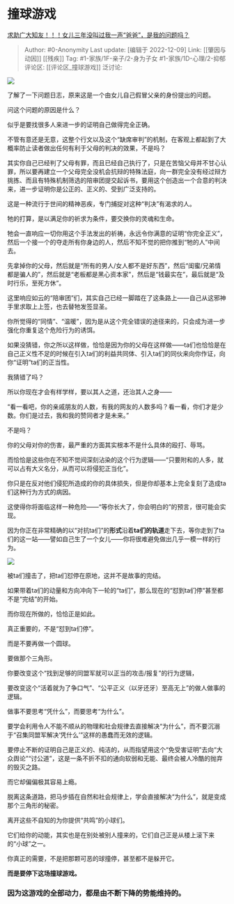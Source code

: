 # 撞球游戏
[求助广大知友！！！女儿三年没叫过我一声“爸爸”，是我的问题吗？](https://www.zhihu.com/question/570958771/answer/2793677411)

> Author: #0-Anonymity
> Last update: [编辑于 2022-12-09]
> Link: [[肇因与动因]] [[残疾]]
> Tag: #1-家族/1F-亲子/2-身为子女 #1-家族/1D-心理/2-抑郁
> 评论区: [[评论区_撞球游戏]]
> 泛讨论:

![](https://pica.zhimg.com/50/v2-16bf9c1af96cd7bc28ead272cf374eec_720w.jpg?source=1940ef5c)

了解了一下问题日志，原来这是一个由女儿自己假冒父亲的身份提出的问题。

问这个问题的原因是什么？

似乎是要找很多人来进一步的证明自己做得完全正确。

不管有意还是无意，这整个行文以及这个“缺席审判”的机制，在客观上都起到了大概率防止读者做出任何有利于父母的判决的效果，不是吗？

其实你自己已经判了父母有罪，而且已经自己执行了，只是在苦恼父母并不甘心认罪，所以要再建立一个父母完全没机会抗辩的特殊法庭，向一群完全没有经过辩方挑拣、而且有特殊机制筛选的陪审团提交起诉书，要用这个创造出一个合意的判决来，进一步证明你是公正的、正义的、受到广泛支持的。

这是一种流行于世间的精神恶疾，专门捕捉对这种“判决”有渴求的人。

牠的打算，是以满足你的祈求为条件，要交换你的灵魂和生命。

牠会一直响应一切你用这个手法发出的祈祷，永远令你满意的证明“你完全正义”，然后一个接一个的夺走所有你身边的人，然后不知不觉的把你推到“牠的人”中间去。

先拿掉你的父母，然后就是“所有的男人/女人都不是好东西”，然后“闺蜜/兄弟情都是骗人的”，然后就是“老板都是黑心资本家”，然后是“钱最实在”，最后就是“及时行乐，至死方休”。

这里响应如云的“陪审团”们，其实自己已经一脚踏在了这条路上——自己从这邪神手里求取上上签，也去替牠发签显圣。

你所觉得的“同情”、“温暖”，因为是从这个完全错误的途径来的，只会成为进一步强化你重复这个危险行为的诱饵。

如果没猜错，你之所以这样做，恰恰是因为你的父母在这样做——ta们也恰恰是在自己正义性不足的时候在引入ta们的利益共同体、引入ta们的同伙来向你作证，向你“证明”ta们的正当性。

我猜错了吗？

所以你现在才会有样学样，要以其人之道，还治其人之身——

“看一看吧，你的亲戚朋友的人数，有我的网友的人数多吗？看一看，你们才是少数。你们是过去，我和我的赞同者才是未来。”

不是吗？

你的父母对你的伤害，最严重的方面其实根本不是什么具体的殴打、辱骂。

而恰恰是这些你在不知不觉间深刻沾染的这个行为逻辑——“只要附和的人多，就可以占有大义名分，从而可以将侵犯正当化”。

你只是在反对他们侵犯所造成的你的具体损失，但是你却基本上完全复刻了造成ta们这种行为方式的病因。

这使得你将面临这样一种危险——“等你长大了，你会明白的”的预言，很可能会实现。

因为你正在非常精确的以“对抗ta们”的**形式**沿着**ta们的轨道**走下去，等你走到了ta们的这一站——譬如自己生了一个女儿——你将很难避免做出几乎一模一样的行为。

![](https://picx.zhimg.com/50/v2-68b002cbdaddd2a2c4dc6cfc9afd025d_720w.jpg?source=1940ef5c)

被ta们撞击了，把ta们怼停在原地，这并不是故事的完结。

如果带着ta们的动量和方向冲向下一轮的“ta们”，那么现在的“怼到ta们停“甚至都不是“完结”的开始。

而你现在所做的，恰恰正是如此。

真正重要的，不是“怼到ta们停”。

而是不要再做一个圆球。

要做那个三角形。

你要改变这个“找到足够的同盟军就可以正当的攻击/报复”的行为逻辑，

要改变这个“活着就为了争口气”、“公平正义（以牙还牙）至高无上”的做人做事的逻辑。

做事不要思考“凭什么”，而要思考“为什么”。

要学会利用令人不能不顺从的物理和社会规律去直接解决“为什么”，而不要沉溺于“召集同盟军解决‘凭什么’”这样的愚蠢而无效的逻辑。

要停止不断的证明自己是正义的、纯洁的，从而指望用这个“免受害证明”去向“大众舆论”“讨公道”，这是一条不折不扣的通向软弱和无能、最终会被人冷酷的抛弃的毁灭之路。

而它却偏偏极其容易上瘾。

脱离这条道路，把马步插在自然和社会规律上，学会直接解决“为什么”，就是变成那个三角形的秘密。

离开这些不自知的为你提供“共鸣”的小球们。

它们给你的动能，其实也是在别处被别人撞来的，它们自己正是从楼上滚下来的“小球”之一。

你真正的需要，不是把那颗可恶的球撞停，甚至都不是躲开它。

**而是要停下这场撞球游戏。**

### 因为这游戏的全部动力，都是由不断下降的势能维持的。

